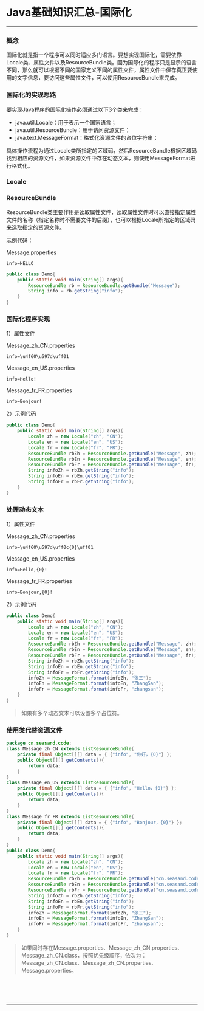 # Java基础知识汇总-国际化

---

### 概念

国际化就是指一个程序可以同时适应多门语言。要想实现国际化，需要依靠Locale类、属性文件以及ResourceBundle类。因为国际化的程序只是显示的语言不同，那么就可以根据不同的国家定义不同的属性文件，属性文件中保存真正要使用的文字信息，要访问这些属性文件，可以使用ResourceBundle来完成。

### 国际化的实现思路

要实现Java程序的国际化操作必须通过以下3个类来完成：

* java.util.Locale：用于表示一个国家语言；
* java.util.ResourceBundle：用于访问资源文件；
* java.text.MessageFormat：格式化资源文件的占位字符串；

具体操作流程为通过Locale类所指定的区域码，然后ResourceBundle根据区域码找到相应的资源文件，如果资源文件中存在动态文本，则使用MessageFormat进行格式化。

### Locale



### ResourceBundle

ResourceBundle类主要作用是读取属性文件，读取属性文件时可以直接指定属性文件的名称（指定名称时不需要文件的后缀），也可以根据Locale所指定的区域码来选取指定的资源文件。

示例代码：

Message.properties

~~~plaintext
info=HELLO
~~~

~~~java
public class Demo{
	public static void main(String[] args){
		ResourceBundle rb = ResourceBundle.getBundle("Message");
		String info = rb.getString("info");
	}
}
~~~

### 国际化程序实现

1）属性文件

Message_zh_CN.properties

~~~plaintext
info=\u4f60\u597d\uff01
~~~

Message_en_US.properties

~~~plaintext
info=Hello!
~~~

Message_fr_FR.properties

~~~plaintext
info=Bonjour!
~~~

2）示例代码

~~~java
public class Demo{
	public static void main(String[] args){
		Locale zh = new Locale("zh", "CN");
		Locale en = new Locale("en", "US");
		Locale fr = new Locale("fr", "FR");
		ResourceBundle rbZh = ResourceBundle.getBundle("Message", zh);
		ResourceBundle rbEn = ResourceBundle.getBundle("Message", en);
		ResourceBundle rbFr = ResourceBundle.getBundle("Message", fr);
		String infoZh = rbZh.getString("info");
		String infoEn = rbEn.getString("info");
		String infoFr = rbFr.getString("info");
	}
}
~~~

### 处理动态文本

1）属性文件

Message_zh_CN.properties

~~~plaintext
info=\u4f60\u597d\uff0c{0}\uff01
~~~

Message_en_US.properties

~~~plaintext
info=Hello,{0}!
~~~

Message_fr_FR.properties

~~~plaintext
info=Bonjour,{0}!
~~~

2）示例代码

~~~java
public class Demo{
	public static void main(String[] args){
		Locale zh = new Locale("zh", "CN");
		Locale en = new Locale("en", "US");
		Locale fr = new Locale("fr", "FR");
		ResourceBundle rbZh = ResourceBundle.getBundle("Message", zh);
		ResourceBundle rbEn = ResourceBundle.getBundle("Message", en);
		ResourceBundle rbFr = ResourceBundle.getBundle("Message", fr);
		String infoZh = rbZh.getString("info");
		String infoEn = rbEn.getString("info");
		String infoFr = rbFr.getString("info");
		infoZh = MessageFormat.format(infoZh, "张三");
		infoEn = MessageFormat.format(infoEn, "ZhangSan");
		infoFr = MessageFormat.format(infoFr, "zhangsan");
	}
}
~~~

> 如果有多个动态文本可以设置多个占位符。

### 使用类代替资源文件

~~~java
package cn.seasand.code;
class Message_zh_CN extends ListResourceBundle{
	private final Object[][] data = { {"info", "你好，{0}"} };
	public Object[][] getContents(){
		return data;
	}
}
class Message_en_US extends ListResourceBundle{
	private final Object[][] data = { {"info", "Hello，{0}"} };
	public Object[][] getContents(){
		return data;
	}
}
class Message_fr_FR extends ListResourceBundle{
	private final Object[][] data = { {"info", "Bonjour，{0}"} };
	public Object[][] getContents(){
		return data;
	}
}
public class Demo{
	public static void main(String[] args){
		Locale zh = new Locale("zh", "CN");
		Locale en = new Locale("en", "US");
		Locale fr = new Locale("fr", "FR");
		ResourceBundle rbZh = ResourceBundle.getBundle("cn.seasand.code.Message", zh);
		ResourceBundle rbEn = ResourceBundle.getBundle("cn.seasand.code.Message", en);
		ResourceBundle rbFr = ResourceBundle.getBundle("cn.seasand.code.Message", fr);
		String infoZh = rbZh.getString("info");
		String infoEn = rbEn.getString("info");
		String infoFr = rbFr.getString("info");
		infoZh = MessageFormat.format(infoZh, "张三");
		infoEn = MessageFormat.format(infoEn, "ZhangSan");
		infoFr = MessageFormat.format(infoFr, "zhangsan");
	}
}
~~~

> 如果同时存在Message.properties、Message_zh_CN.properties、Message_zh_CN.class，按照优先级顺序，依次为：Message_zh_CN.class、Message_zh_CN.properties、Message.properties。



<br/><br/><br/>

---


